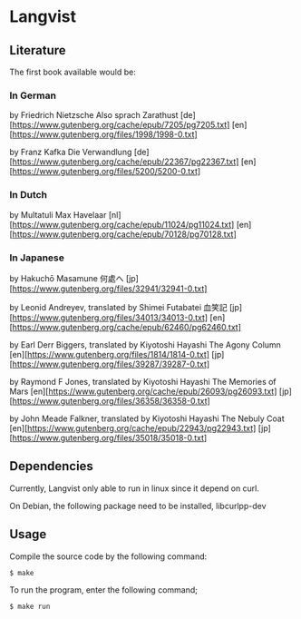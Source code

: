 # Langvist

## Literature
The first book available would be:

### In German
by Friedrich Nietzsche
Also sprach Zarathust
[de][https://www.gutenberg.org/cache/epub/7205/pg7205.txt]
[en][https://www.gutenberg.org/files/1998/1998-0.txt]

by Franz Kafka
Die Verwandlung
[de][https://www.gutenberg.org/cache/epub/22367/pg22367.txt]
[en][https://www.gutenberg.org/files/5200/5200-0.txt]

### In Dutch
by Multatuli
Max Havelaar
[nl][https://www.gutenberg.org/cache/epub/11024/pg11024.txt]
[en][https://www.gutenberg.org/cache/epub/70128/pg70128.txt]

### In Japanese
by Hakuchō Masamune
何處へ
[jp][https://www.gutenberg.org/files/32941/32941-0.txt]

by Leonid Andreyev, translated by Shimei Futabatei
血笑記
[jp][https://www.gutenberg.org/files/34013/34013-0.txt]
[en][https://www.gutenberg.org/cache/epub/62460/pg62460.txt]

by Earl Derr Biggers, translated by Kiyotoshi Hayashi
The Agony Column
[en][https://www.gutenberg.org/files/1814/1814-0.txt]
[jp][https://www.gutenberg.org/files/39287/39287-0.txt]

by Raymond F Jones, translated by Kiyotoshi Hayashi
The Memories of Mars
[en][https://www.gutenberg.org/cache/epub/26093/pg26093.txt]
[jp][https://www.gutenberg.org/files/36358/36358-0.txt]

by John Meade Falkner, translated by Kiyotoshi Hayashi
The Nebuly Coat
[en][https://www.gutenberg.org/cache/epub/22943/pg22943.txt]
[jp][https://www.gutenberg.org/files/35018/35018-0.txt]

## Dependencies

Currently, Langvist only able to run in linux since it depend on curl.

On Debian, the following package need to be installed,
    libcurlpp-dev

## Usage

Compile the source code by the following command:
	
	$ make

To run the program, enter the following command;

	$ make run
	


